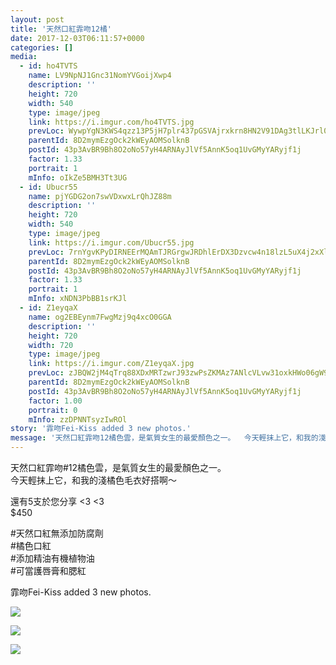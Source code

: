 ```yaml
---
layout: post
title: '天然口紅霏吻12橘' 
date: 2017-12-03T06:11:57+0000 
categories: [] 
media:
  - id: ho4TVTS
    name: LV9NpNJ1Gnc31NomYVGoijXwp4
    description: ''   
    height: 720
    width: 540
    type: image/jpeg
    link: https://i.imgur.com/ho4TVTS.jpg
    prevLoc: WywpYgN3KWS4qzz13P5jH7plr437pGSVAjrxkrn8HN2V91DAg3tlLKJrl0l1tqXJ0Yj97DtRwGk47rqLUwG6M8LKWgFR2p11WG3xFkOAgBlWOVsGkxKyVwRjIgRKG3NANGCoQNWW3xm7uMoqkM2l9jFKjqLyY4qmckxo7zqqZVtEpl7Xm22McZWOG4ZR36HLXY2BrKP1cmwEXRAjJLtx9Jp0kLPQUmp9kj26oziG9J6EYql1s4EAGxDAZyS981wL8nkm
    parentId: 8D2mymEzgOck2kWEyAOMSolknB
    postId: 43p3AvBR9Bh8O2oNo57yH4ARNAyJlVf5AnnK5oq1UvGMyYARyjf1j
    factor: 1.33
    portrait: 1
    mInfo: oIkZe5BMH3Tt3UG
  - id: Ubucr55
    name: pjYGDG2on7swVDxwxLrQhJZ88m
    description: ''   
    height: 720
    width: 540
    type: image/jpeg
    link: https://i.imgur.com/Ubucr55.jpg
    prevLoc: 7rnYgvKPyDIRNEErMQAmTJRGrgwJRDhlErDX3Dzvcw4n18lzL5uX4j2xXlXnIREAGqyY1VuZO4KXAvJph4rpppGxWGS1MRmLPBGziBYXy3EZ78sgmLYk1KgMivwBqy9ywotA3EnrAP2jfoYWVmmwr4sXZgklZO1JFLv0oVpp6PCVgEALw22NFRrNWBRNO3cGMGLkZomycPE6Orxz1ghgzGLv6o35hAXEwQ2QgKfrDKz0ooZnhzgW02mWRLhjgRpjr4QA
    parentId: 8D2mymEzgOck2kWEyAOMSolknB
    postId: 43p3AvBR9Bh8O2oNo57yH4ARNAyJlVf5AnnK5oq1UvGMyYARyjf1j
    factor: 1.33
    portrait: 1
    mInfo: xNDN3PbBB1srKJl
  - id: Z1eyqaX
    name: og2EBEynm7FwgMzj9q4xcO0GGA
    description: ''   
    height: 720
    width: 720
    type: image/jpeg
    link: https://i.imgur.com/Z1eyqaX.jpg
    prevLoc: zJBQW2jM4qTrq88XDxMRTzwrJ93zwPsZKMAz7ANlcVLvw31oxkHWo06gW9WZFR7L58AK0Vs68m7KOYxnTp3AAVBnwEUwBYQZ7zwVS3DrGAMo7rfNMpPKvBNPsD24p51xjlCZoNQZQQAJUyM3J1XDx7t3kEKDopAyTXqLyB22oxt3jkqKEBBnIlo4y3lnJjum6RkOnjP9H0v33MjoWzulMLKq60Z7uYKMllKj7OuQMRYX8PNPTGlqgKYqOPSJ6M5mjoQ8
    parentId: 8D2mymEzgOck2kWEyAOMSolknB
    postId: 43p3AvBR9Bh8O2oNo57yH4ARNAyJlVf5AnnK5oq1UvGMyYARyjf1j
    factor: 1.00
    portrait: 0
    mInfo: zzDPNNTsyzIwROl
story: '霏吻Fei-Kiss added 3 new photos.'  
message: '天然口紅霏吻12橘色雲，是氣質女生的最愛顏色之一。  今天輕抹上它，和我的淺橘色毛衣好搭啊～    還有5支於您分享 <3 <3  $4..'  
---
```


天然口紅霏吻#12橘色雲，是氣質女生的最愛顏色之一。  
今天輕抹上它，和我的淺橘色毛衣好搭啊～  
  
還有5支於您分享 <3 <3  
$450  
  
#天然口紅無添加防腐劑  
#橘色口紅  
#添加精油有機植物油  
#可當護唇膏和腮紅
 
 
[//]: #story:
霏吻Fei-Kiss added 3 new photos.


[//]: #media:  
<a href="https://i.imgur.com/ho4TVTS.jpg"><img class="postImage" src="https://i.imgur.com/ho4TVTSh.jpg" />  
</a>    

<a href="https://i.imgur.com/Ubucr55.jpg"><img class="postImage" src="https://i.imgur.com/Ubucr55h.jpg" />  
</a>    

<a href="https://i.imgur.com/Z1eyqaX.jpg"><img class="postImage" src="https://i.imgur.com/Z1eyqaXh.jpg" />  
</a>   
